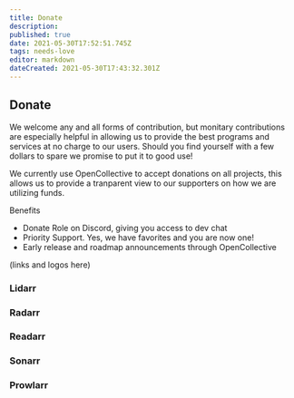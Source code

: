 ```yaml
---
title: Donate
description: 
published: true
date: 2021-05-30T17:52:51.745Z
tags: needs-love
editor: markdown
dateCreated: 2021-05-30T17:43:32.301Z
---
```


## Donate

We welcome any and all forms of contribution, but monitary contributions are especially helpful in allowing us to provide the best programs and services at no charge to our users. Should you find yourself with a few dollars to spare we promise to put it to good use!

We currently use OpenCollective to accept donations on all projects, this allows us to provide a tranparent view to our supporters on how we are utilizing funds.

Benefits

- Donate Role on Discord, giving you access to dev chat
- Priority Support. Yes, we have favorites and you are now one!
- Early release and roadmap announcements through OpenCollective

(links and logos here)

### Lidarr

### Radarr

### Readarr

### Sonarr

### Prowlarr
